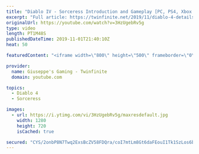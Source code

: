 ```yaml
---
title: "Diablo IV - Sorceress Introduction and Gameplay [PC, PS4, Xbox One]"
excerpt: "Full article: https://twinfinite.net/2019/11/diablo-4-details videos/ Recorded from Blizzcon livestream: https://blizzcon.com/en-us/watch."
originalUrl: https://youtube.com/watch?v=3HzUgebRv5g
type: video
length: PT1M48S
publishedDateTime: 2019-11-01T21:40:10Z
heat: 50

featuredContent: "<iframe width=\"800\" height=\"500\" frameborder=\"0\" src=\"https://www.youtube.com/embed/3HzUgebRv5g\" allow=\"accelerometer; autoplay; encrypted-media; gyroscope; picture-in-picture\" allowfullscreen></iframe>"

provider:
  name: Giuseppe's Gaming - Twinfinite
  domain: youtube.com

topics:
  - Diablo 4
  - Sorceress

images:
  - url: https://i.ytimg.com/vi/3HzUgebRv5g/maxresdefault.jpg
    width: 1280
    height: 720
    isCached: true

secured: "CYS/2onbP8N7Twq2ExsBcZV58FDQra/coI7mtLm8Gt6daFEouI1Tk1SzLos6b5iqUsYztt/Q2w5n5fa++WVTsLSFydp/1JbhTV73qP4O+MzRrPQHH9fa4sJmRWRmnN/EnMSgd44S41KZn9S6eQchQZWMLV75R5xleCRttwNFxIVHkwk46a8dns1cBi2QmS6YAUUoLIKZOjGPu8rVRwaq151d/DN+kYmFYZeFSBZXfNptwSe/IDxoxBKrX/HcKOJZNeCT5n3YaaZinZ9JCqYE7FFf+g8BXWeKS5K7AAG1iC2cdNobrXKhsbCu1iQCZ8gyQKuhZadEGhDicDI3p330wa7EPEtMIZtR3X84loAlZx/Qm6drVhe5a/w6pgzSy3OY2iRZKM1u3MBm5auKNNxmw9sfnr0EImMFRX44tVh/yN4=;1gbfaLR42W3HCUrmySVmVQ=="
---
```


